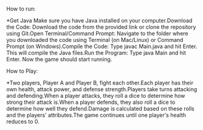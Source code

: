 How to run:

*Get Java
Make sure you have Java installed on your computer.Download the Code: Download the code from the provided link or clone the repository using Git.Open Terminal/Command Prompt: Navigate to the folder where you downloaded the code using Terminal (on Mac/Linux) or Command Prompt (on Windows).Compile the Code: Type javac Main.java and hit Enter. This will compile the Java files.Run the Program: Type java Main and hit Enter. Now the game should start running.

How to Play:

*Two players, Player A and Player B, fight each other.Each player has their own health, attack power, and defense strength.Players take turns attacking and defending.When a player attacks, they roll a dice to determine how strong their attack is.When a player defends, they also roll a dice to determine how well they defend.Damage is calculated based on these rolls and the players' attributes.The game continues until one player's health reduces to 0.
